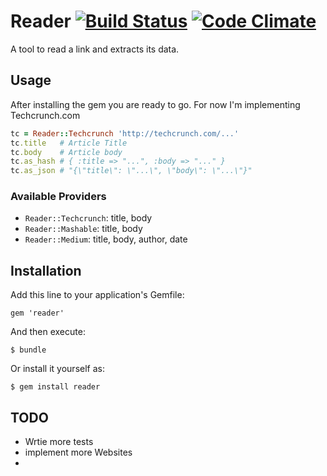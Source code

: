 # Reader [![Build Status](https://travis-ci.org/amrnt/reader.png?branch=master)](https://travis-ci.org/amrnt/reader) [![Code Climate](https://codeclimate.com/badge.png)](https://codeclimate.com/github/amrnt/reader)

A tool to read a link and extracts its data.

## Usage

After installing the gem you are ready to go. For now I'm implementing Techcrunch.com

```ruby
tc = Reader::Techcrunch 'http://techcrunch.com/...'
tc.title   # Article Title
tc.body    # Article body
tc.as_hash # { :title => "...", :body => "..." }
tc.as_json # "{\"title\": \"...\", \"body\": \"...\"}"
```

### Available Providers

* `Reader::Techcrunch`: title, body
* `Reader::Mashable`: title, body
* `Reader::Medium`: title, body, author, date

## Installation

Add this line to your application's Gemfile:

    gem 'reader'

And then execute:

    $ bundle

Or install it yourself as:

    $ gem install reader

## TODO

* Wrtie more tests
* implement more Websites
* 
